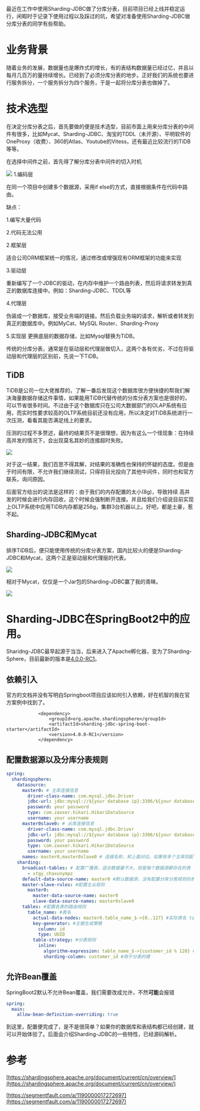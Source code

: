 最近在工作中使用Sharding-JDBC做了分库分表，目前项目已经上线并稳定运行，闲暇时于记录下使用过程以及踩过的坑，希望对准备使用Sharding-JDBC做分库分表的同学有些帮助。

# 业务背景

随着业务的发展，数据量也是爆炸式的增长，有的表结构数据量已经过亿，并且以每月几百万的量持续增长。已经到了必须分库分表的地步。正好我们的系统也要进行服务拆分，一个服务拆分为四个服务，于是一起将分库分表也做掉了。


# 技术选型

在决定分库分表之后，首先要做的便是技术选型，目前市面上用来分库分表的中间件有很多，比如Mycat、Sharding-JDBC、淘宝的TDDL（未开源）、平明软件的OneProxy（收费）、360的Atlas、Youtube的Vitess，还有最近比较流行的TiDB等等。

在选择中间件之前，首先得了解分库分表中间件的切入时机

![](https://keji-image.oss-cn-hangzhou.aliyuncs.com/keji-blog-hexo/382306343-5c07cde261b29_articlex.png)
1.编码层

 在同一个项目中创建多个数据源，采用if else的方式，直接根据条件在代码中路由。

  缺点：

 1.编写大量代码

 2.代码无法公用

2.框架层

 适合公司ORM框架统一的情况，通过修改或增强现有ORM框架的功能来实现

3.驱动层

 重新编写了一个JDBC的驱动，在内存中维护一个路由列表，然后将请求转发到真正的数据库连接中。例如：Sharding-JDBC、TDDL等

4.代理层

 伪装成一个数据库，接受业务端的链接。然后负载业务端的请求，解析或者转发到真正的数据库中。例如MyCat、MySQL Router、Sharding-Proxy

5.实现层
更换底层的数据存储，比如Mysql替换为TiDB。

传统的分库分表，通常是在驱动层和代理层做切入，这两个各有优劣，不过在将驱动层和代理层的区别前，先说一下TiDB。

## TiDB

TiDB是公司一位大佬推荐的，了解一番后发现这个数据库很方便快捷的帮我们解决海量数据存储这件事情，如果能用TiDB代替传统的分库分表方案也是很好的，可以节省很多时间。不过由于这个数据库只在公司大数据部门的OLAP系统有应用，而实时性要求较高的OLTP系统目前还没有应用，所以决定对TiDB系统进行一次压测，看看其能否满足线上的要求。

压测的过程不多赘述，最终的结果页不是很理想，因为有这么一个怪现象：在持续高并发的情况下，会出现莫名其妙的连接超时失败。

![](https://keji-image.oss-cn-hangzhou.aliyuncs.com/keji-blog-hexo/%E5%9B%BE%E7%89%871.png)

对于这一结果，我们百思不得其解，对结果的准确性也保持的怀疑的态度。但是由于时间有限，不允许我们继续测试，只得将目光投向了其他中间件，同时也和官方联系，询问原因。

后面官方给出的说法是这样的：由于我们的内存配置的太小(8g)，导致持续 高并发的时候会进行内存回收，这个时候会强制断开连接。并且给我们介绍说目前实现上OLTP系统中应用TiDB内存都是258g，集群3台机器以上。好吧，都是土豪，惹不起。

## Sharding-JDBC和Mycat

排序TiDB后，便只能使用传统的分库分表方案，国内比较火的便是Sharding-JDBC和Mycat，这两个正是驱动层和代理层的代表。

![](https://keji-image.oss-cn-hangzhou.aliyuncs.com/keji-blog-hexo/Driver%E5%92%8CProxy.png)

相对于Mycat，仅仅是一个Jar包的Sharding-JDBC赢了我的青睐。

![](https://keji-image.oss-cn-hangzhou.aliyuncs.com/keji-blog-hexo/Sharding-JDBC.png)

# Sharding-JDBC在SpringBoot2中的应用。

Sharidng-JDBC最早起源于当当，后来进入了Apache孵化器，变为了Sharding-Sphere，目前最新的版本是[4.0.0-RC1](https://github.com/apache/incubator-shardingsphere/releases/tag/4.0.0-RC1)。

## 依赖引入

官方的文档并没有写明白Springboot项目应该如何引入依赖，好在机智的我在官方案例中找到了。

```
            <dependency>
                <groupId>org.apache.shardingsphere</groupId>
                <artifactId>sharding-jdbc-spring-boot-starter</artifactId>
                <version>4.0.0-RC1</version>
            </dependency>

```

## 配置数据源以及分库分表规则

```yaml
spring:
  shardingsphere:
    datasource:
      master0: # 主库连接信息
        driver-class-name: com.mysql.jdbc.Driver
        jdbc-url: jdbc:mysql://${your database ip}:3306/${your database name}?Unicode=true&characterEncoding=utf-8&zeroDateTimeBehavior=convertToNull&autoReconnect=true
        password: your password
        type: com.zaxxer.hikari.HikariDataSource
        username: your username
      master0slave0: # 从库连接信息
        driver-class-name: com.mysql.jdbc.Driver
        jdbc-url: jdbc:mysql://${your database ip}:3306/${your database name}?Unicode=true&characterEncoding=utf-8&zeroDateTimeBehavior=convertToNull&autoReconnect=true
        password: your password
        type: com.zaxxer.hikari.HikariDataSource
        username: your username
      names: master0,master0slave0 # 连接名称，和上面对应。如果有多个主库则配置master1,master1slave1，名字可以随便起，对应起来就好
    sharding:
      broadcast-tables: # 配置广播表，适合数据量不大，但是每个数据源都存在的表
        - xtgy_chaxunympz
      default-data-source-name: master0 #默认数据源，没有配置分库分表规则的表，会使用默认数据源
      master-slave-rules: #配置主从规则 
        master0:
          master-data-source-name: master0
          slave-data-source-names: master0slave0
      tables: #配置各表的路由规则
        table_name: #表名
          actual-data-nodes: master0.table_name_$->{0..127} #实际表名 table_name_0 至 table_name_127
          key-generator: #主键生成策略
            column: id
            type: UUID
          table-strategy: #分表规则
            inline:
              algorithm-expression: table_name_$->{customer_id % 128} #customer_id %128
              sharding-column: customer_id #用于分表的键
```


## 允许Bean覆盖

SpringBoot2默认不允许Bean覆盖，我们需要改成允许，不然**可能**会报错

```yaml
spring:
  main:
    allow-bean-definition-overriding: true

```


到这里，配置便完成了，是不是很简单？如果你的数据库和表结构都已经创建，就可以开始体验了。后面会介绍Sharding-JDBC的一些特性，已经源码解析。

# 参考
[https://shardingsphere.apache.org/document/current/cn/overview/](https://shardingsphere.apache.org/document/current/cn/overview/)

[https://segmentfault.com/a/1190000017272697](https://segmentfault.com/a/1190000017272697)





